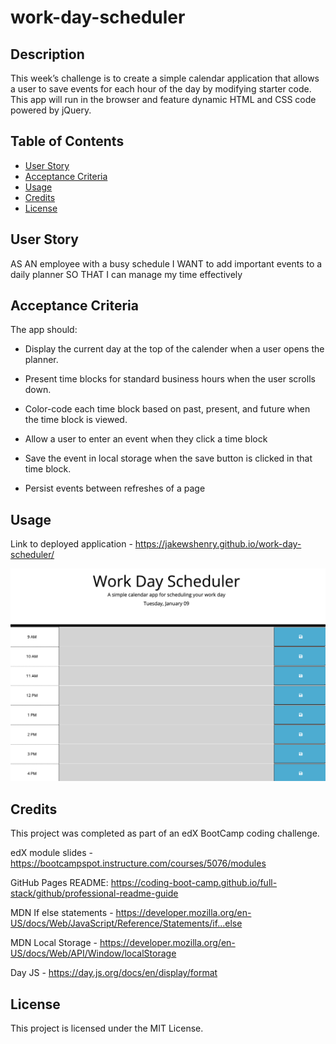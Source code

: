 # work-day-scheduler

## Description

This week’s challenge is to create a simple calendar application that allows a user to save events for each hour of the day by modifying starter code. This app will run in the browser and feature dynamic HTML and CSS code powered by jQuery.

## Table of Contents

- [User Story](#user-story)
- [Acceptance Criteria](#acceptance-criteria)
- [Usage](#usage)
- [Credits](#credits)
- [License](#license)

## User Story

AS AN employee with a busy schedule
I WANT to add important events to a daily planner
SO THAT I can manage my time effectively

## Acceptance Criteria

The app should:

* Display the current day at the top of the calender when a user opens the planner.
 
* Present time blocks for standard business hours when the user scrolls down.
 
* Color-code each time block based on past, present, and future when the time block is viewed.
 
* Allow a user to enter an event when they click a time block

* Save the event in local storage when the save button is clicked in that time block.

* Persist events between refreshes of a page

## Usage

Link to deployed application - https://jakewshenry.github.io/work-day-scheduler/

 ![Screenshot of application](./assets/images/SS1.png)

## Credits

This project was completed as part of an edX BootCamp coding challenge.

edX module slides - https://bootcampspot.instructure.com/courses/5076/modules

GitHub Pages README: https://coding-boot-camp.github.io/full-stack/github/professional-readme-guide

MDN If else statements - https://developer.mozilla.org/en-US/docs/Web/JavaScript/Reference/Statements/if...else

MDN Local Storage - https://developer.mozilla.org/en-US/docs/Web/API/Window/localStorage

Day JS - https://day.js.org/docs/en/display/format

## License

This project is licensed under the MIT License.
